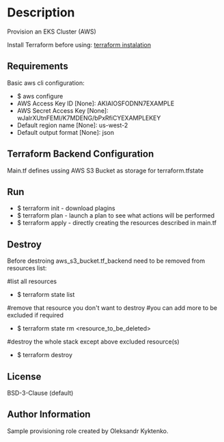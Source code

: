 Description
=========

Provision an EKS Cluster (AWS)

Install Terraform before using: [terraform instalation](https://learn.hashicorp.com/terraform/getting-started/install.html)

Requirements
------------

Basic aws cli configuration:

- $ aws configure
- AWS Access Key ID [None]: AKIAIOSFODNN7EXAMPLE
- AWS Secret Access Key [None]: wJalrXUtnFEMI/K7MDENG/bPxRfiCYEXAMPLEKEY
- Default region name [None]: us-west-2
- Default output format [None]: json


Terraform Backend Configuration
----------------

Main.tf defines ussing AWS S3 Bucket as storage for terraform.tfstate   

Run
----------------

- $ terraform init  - download plagins
- $ terraform plan  - launch a plan to see what actions will be performed
- $ terraform apply - directly creating the resources described in main.tf

Destroy
----------------

Before destroing aws_s3_bucket.tf_backend need to be removed from resources list:

#list all resources
- $ terraform state list

#remove that resource you don't want to destroy
#you can add more to be excluded if required
- $ terraform state rm <resource_to_be_deleted> 

#destroy the whole stack except above excluded resource(s)
- $ terraform destroy 

License
-------

BSD-3-Clause (default)

Author Information
------------------

Sample provisioning role created by Oleksandr Kyktenko. 
